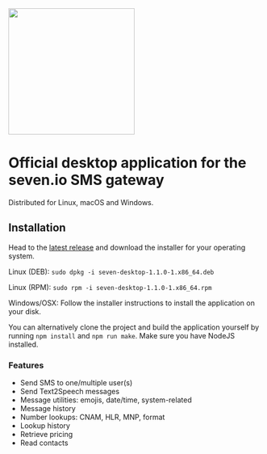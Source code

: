 <img src="https://www.seven.io/wp-content/uploads/Logo.svg" width="250" />


# Official desktop application for the seven.io SMS gateway

Distributed for Linux, macOS and Windows.

## Installation

Head to the [latest release](https://github.com/seven-io/desktop/releases/latest)
and download the installer for your operating system.

Linux (DEB):
```sudo dpkg -i seven-desktop-1.1.0-1.x86_64.deb```

Linux (RPM):
```sudo rpm -i seven-desktop-1.1.0-1.x86_64.rpm```

Windows/OSX:
Follow the installer instructions to install the application on your disk.

You can alternatively clone the project and build the application yourself by
running ```npm install``` and ```npm run make```. Make sure you have NodeJS installed.

### Features

- Send SMS to one/multiple user(s)
- Send Text2Speech messages
- Message utilities: emojis, date/time, system-related
- Message history
- Number lookups: CNAM, HLR, MNP, format
- Lookup history
- Retrieve pricing
- Read contacts
